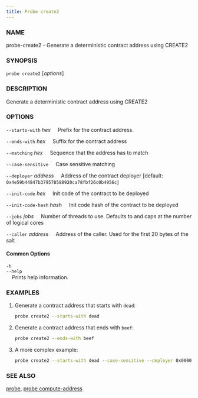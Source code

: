 ```yaml
---
title: Probe create2
---
```


### NAME

probe-create2 - Generate a deterministic contract address using CREATE2

### SYNOPSIS

`probe create2` [*options*]

### DESCRIPTION

Generate a deterministic contract address using CREATE2

### OPTIONS

`--starts-with` _hex_
&nbsp;&nbsp;&nbsp;&nbsp;Prefix for the contract address.

`--ends-with` _hex_
&nbsp;&nbsp;&nbsp;&nbsp;Suffix for the contract address

`--matching` _hex_
&nbsp;&nbsp;&nbsp;&nbsp;Sequence that the address has to match

`--case-sensitive`
&nbsp;&nbsp;&nbsp;&nbsp;Case sensitive matching

`--deployer` _address_
&nbsp;&nbsp;&nbsp;&nbsp;Address of the contract deployer [default: `0x4e59b44847b379578588920ca78fbf26c0b4956c`]

`--init-code` _hex_
&nbsp;&nbsp;&nbsp;&nbsp;Init code of the contract to be deployed

`--init-code-hash` _hash_
&nbsp;&nbsp;&nbsp;&nbsp;Init code hash of the contract to be deployed

`--jobs` _jobs_
&nbsp;&nbsp;&nbsp;&nbsp;Number of threads to use. Defaults to and caps at the number of logical cores

`--caller` _address_
&nbsp;&nbsp;&nbsp;&nbsp;Address of the caller. Used for the first 20 bytes of the salt

#### Common Options

`-h`  
`--help`  
&nbsp;&nbsp;&nbsp;&nbsp;Prints help information.

### EXAMPLES

1. Generate a contract address that starts with `dead`:
   ```sh
   probe create2 --starts-with dead
   ```
2. Generate a contract address that ends with `beef`:
   ```sh
   probe create2 --ends-with beef
   ```
3. A more complex example:
   ```sh
   probe create2 --starts-with dead --case-sensitive --deployer 0x0000000000FFe8B47B3e2130213B802212439497 --init-code-hash 0x0c591f26891d6443cf08c5be3584c1e6ae10a4c2f07c5c53218741e9755fb9cd
   ```

### SEE ALSO

[probe](./probe.md), [probe compute-address](./probe-compute-address.md)
